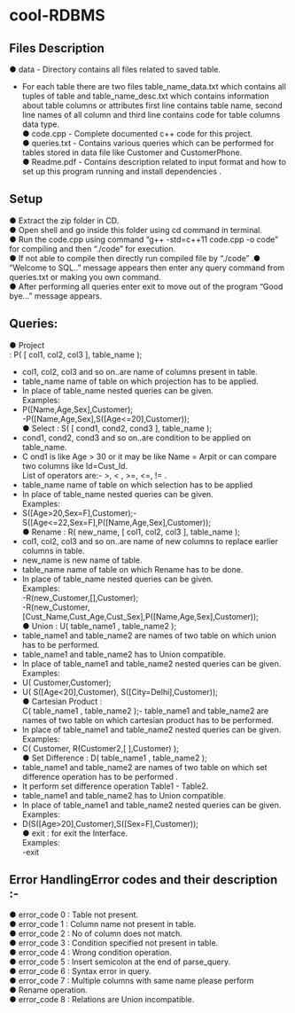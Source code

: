 # cool-RDBMS

## Files Description

● data - Directory contains all files related to saved table.<br />
- For each table there are two files table_name_data.txt which contains all tuples of table and table_name_desc.txt which
contains information about table columns or attributes first line contains table name, second line names of all column and third line contains code for table columns data type.<br />
● code.cpp - Complete documented c++ code for this project.<br />
● queries.txt - Contains various queries which can be performed for tables stored in data file like Customer and CustomerPhone.<br />
● Readme.pdf - Contains description related to input format and how to set up this program running and install dependencies .

## Setup
● Extract the zip folder in CD.<br />
● Open shell and go inside this folder using cd command in terminal.<br />
● Run the code.cpp using command “g++ -std=c++11 code.cpp -o code” for compiling and then “./code” for execution.<br />
● If not able to compile then directly run compiled file by “./code” .● “Welcome to SQL..” message appears then enter any query command from queries.txt or making you own command.<br />
● After performing all queries enter exit to move out of the program “Good bye...” message appears.<br />


## Queries:
● Project<br />
: P( [ col1, col2, col3 ], table_name );<br />
- col1, col2, col3 and so on..are name of columns present in table.
- table_name name of table on which projection has to be applied.<br />
- In place of table_name nested queries can be given.<br />
Examples:<br />
- P([Name,Age,Sex],Customer);<br />
-P([Name,Age,Sex],S([Age<=20],Customer));<br />
● Select : S( [ cond1, cond2, cond3 ], table_name );<br />
- cond1, cond2, cond3 and so on..are condition to be applied on table_name.<br />
- C ond1 is like Age > 30 or it may be like Name = Arpit or can compare two columns like Id=Cust_Id.<br />
List of operators are:- >, < , >=, <=, != .<br />
- table_name name of table on which selection has to be applied<br />
- In place of table_name nested queries can be given.<br />
Examples:<br />
- S([Age>20,Sex=F],Customer);- S([Age<=22,Sex=F],P([Name,Age,Sex],Customer));<br />
● Rename : R( new_name, [ col1, col2, col3 ], table_name );<br />
- col1, col2, col3 and so on..are name of new columns to replace earlier columns in table.<br />
- new_name is new name of table.<br />
- table_name name of table on which Rename has to be done.<br />
- In place of table_name nested queries can be given.<br />
Examples:<br />
-R(new_Customer,[],Customer);<br />
-R(new_Customer,[Cust_Name,Cust_Age,Cust_Sex],P([Name,Age,Sex],Customer));<br />
● Union : U( table_name1 , table_name2 );<br />
- table_name1 and table_name2 are names of two table on which union has to be performed.<br />
- table_name1 and table_name2 has to Union compatible.<br />
- In place of table_name1 and table_name2 nested queries can be given.<br />
Examples:<br />
- U( Customer,Customer);<br />
- U( S([Age<20],Customer), S([City=Delhi],Customer));<br />
● Cartesian Product :<br />
C( table_name1 , table_name2 );- table_name1 and table_name2 are names of two table on which cartesian product has to be performed.<br />
- In place of table_name1 and table_name2 nested queries can be given.<br />
Examples:<br />
- C( Customer, R(Customer2,[ ],Customer) );<br />
● Set Difference : D( table_name1 , table_name2 );<br />
- table_name1 and table_name2 are names of two table on which set difference operation has to be performed .<br />
- It perform set difference operation Table1 - Table2.<br />
- table_name1 and table_name2 has to Union compatible.<br />
- In place of table_name1 and table_name2 nested queries can be given.<br />
Examples:<br />
- D(S([Age>20],Customer),S([Sex=F],Customer));<br />
● exit : for exit the Interface.<br />
Examples:<br />
-exit<br />

## Error HandlingError codes and their description :-<br />
● error_code 0 : Table not present.<br />
● error_code 1 : Column name not present in table.<br />
● error_code 2 : No of column does not match.<br />
● error_code 3 : Condition specified not present in table.<br />
● error_code 4 : Wrong condition operation.<br />
● error_code 5 : Insert semicolon at the end of parse_query.<br />
● error_code 6 : Syntax error in query.<br />
● error_code 7 : Multiple columns with same name please perform<br />
● Rename operation.<br />
● error_code 8 : Relations are Union incompatible.<br />
